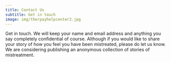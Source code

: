 ```yaml
---
title: Contact Us
subtitle: Get in touch
image: img/therpayhelpcenter2.jpg
---
```

Get in touch. We will keep your name and email address and anything you say completely confidential of course. Although if you would like to share your story of how you feel you have been mistreated, please do let us know. We are considering publishing an anonymous collection of stories of mistreatment.
